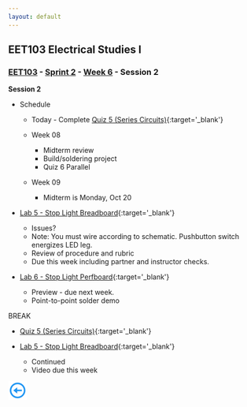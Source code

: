 ```yaml
---
layout: default
---
```


## EET103 Electrical Studies I

### [EET103](../../../) - [Sprint 2](../../) - [Week 6](../) - Session 2

**Session 2**

- Schedule
    - Today - Complete [Quiz 5 (Series Circuits)](https://forms.office.com/Pages/ResponsePage.aspx?id=7d-nLF6sb0SVV1dHONw2EJ6w58fEsdNChe_qBQ1MBUdUNEFEUk9DWERWUjFCVUtHSUNKMVVUUUs4TS4u){:target='_blank'}

    - Week 08 
        - Midterm review
        - Build/soldering project
        - Quiz 6 Parallel
    - Week 09
        - Midterm is Monday, Oct 20

- [Lab 5 - Stop Light Breadboard](../../../labs/l05_stop_light_breadboard/index.md){:target='_blank'}
    - Issues?
    - Note: You must wire according to schematic. Pushbutton switch energizes LED leg.
    - Review of procedure and rubric 
    - Due this week including partner and instructor checks.

- [Lab 6 - Stop Light Perfboard](../../../labs/l06_stop_light_perfboard/index.md){:target='_blank'}
    - Preview - due next week.
    - Point-to-point solder demo

BREAK

- [Quiz 5 (Series Circuits)](https://forms.office.com/Pages/ResponsePage.aspx?id=7d-nLF6sb0SVV1dHONw2EJ6w58fEsdNChe_qBQ1MBUdUNEFEUk9DWERWUjFCVUtHSUNKMVVUUUs4TS4u){:target='_blank'}

- [Lab 5 - Stop Light Breadboard](../../../labs/l05_stop_light_breadboard/index.md){:target='_blank'} 
    - Continued
    - Video due this week
    


[![back button](../../../back_button.png)](../)